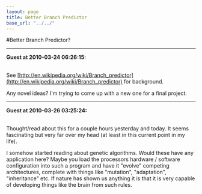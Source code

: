 ```yaml
---
layout: page
title: Better Branch Predictor
base_url: "../../"
---
```


#Better Branch Predictor?

<hr>

<b>Guest at 2010-03-24 06:26:15:</b><br /><br />

See [http://en.wikipedia.org/wiki/Branch_predictor](http://en.wikipedia.org/wiki/Branch_predictor) for background.

Any novel ideas? I'm trying to come up with a new one for a final project.<hr>

<b>Guest at 2010-03-26 03:25:24:</b><br /><br />

Thought/read about this for a couple hours yesterday and today. It seems fascinating but very far over my head (at least in this current point in my life).

I somehow started reading about genetic algorithms. Would these have any application here? Maybe you load the processors hardware / software configuration into such a program and have it "evolve" competing architectures, complete with things like "mutation", "adaptation", "inheritance" etc. If nature has shown us anything it is that it is very capable of developing things like the brain from such rules.
